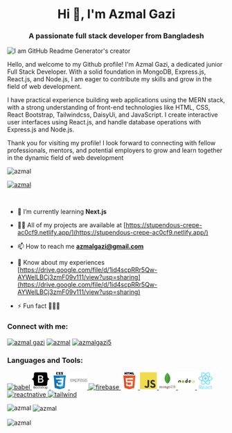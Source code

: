  <h1 align="center">Hi 👋, I'm Azmal Gazi</h1>
<h3 align="center">A passionate full stack developer from Bangladesh</h3>

![I am GitHub Readme Generator's creator]( https://raw.githubusercontent.com/shakilahmedatik/shakilahmedatik/main/banner.jpg)

 Hello, and welcome to my  Github profile! I'm Azmal Gazi, a dedicated junior Full Stack Developer. With a solid foundation in MongoDB, Express.js, React.js, and Node.js, I am eager to contribute my skills and grow in the field of web development.

I have practical experience building web applications using the MERN stack, with a strong understanding of front-end technologies like HTML, CSS, React Bootstrap, Tailwindcss, DaisyUi, and JavaScript. I create interactive user interfaces using React.js, and handle database operations with Express.js and Node.js.

Thank you for visiting my profile! I look forward to connecting with fellow professionals, mentors, and potential employers to grow and learn together in the dynamic field of web development


<p align="left"> <img src="https://komarev.com/ghpvc/?username=azmal&label=Profile%20views&color=0e75b6&style=flat" alt="azmal" /> </p>

<p align="left"> <a href="https://github.com/ryo-ma/github-profile-trophy"><img src="https://github-profile-trophy.vercel.app/?username=azmal" alt="azmal" /></a> </p>

<p align="left"> <a href="https://twitter.com/" target="blank"><img src="https://img.shields.io/twitter/follow/?logo=twitter&style=for-the-badge" alt="" /></a> </p>

- 🌱 I’m currently learning **Next.js**

- 👨‍💻 All of my projects are available at [https://stupendous-crepe-ac0cf9.netlify.app/](https://stupendous-crepe-ac0cf9.netlify.app/)

- 📫 How to reach me **azmalgazi@gmail.com**

- 📄 Know about my experiences [https://drive.google.com/file/d/1id4scpRRr5Qw-AYWelLBCj3zmF09v111/view?usp=sharing](https://drive.google.com/file/d/1id4scpRRr5Qw-AYWelLBCj3zmF09v111/view?usp=sharing)

- ⚡ Fun fact **🤔🤔🤔**

<h3 align="left">Connect with me:</h3>
<p align="left">
<a href="https://linkedin.com/in/azmal gazi" target="blank"><img align="center" src="https://raw.githubusercontent.com/rahuldkjain/github-profile-readme-generator/master/src/images/icons/Social/linked-in-alt.svg" alt="azmal gazi" height="30" width="40" /></a>
<a href="https://fb.com/azmal" target="blank"><img align="center" src="https://raw.githubusercontent.com/rahuldkjain/github-profile-readme-generator/master/src/images/icons/Social/facebook.svg" alt="azmal" height="30" width="40" /></a>
<a href="https://instagram.com/azmalgazi5" target="blank"><img align="center" src="https://raw.githubusercontent.com/rahuldkjain/github-profile-readme-generator/master/src/images/icons/Social/instagram.svg" alt="azmalgazi5" height="30" width="40" /></a>
</p>

<h3 align="left">Languages and Tools:</h3>
<p align="left"> <a href="https://babeljs.io/" target="_blank" rel="noreferrer"> <img src="https://www.vectorlogo.zone/logos/babeljs/babeljs-icon.svg" alt="babel" width="40" height="40"/> </a> <a href="https://getbootstrap.com" target="_blank" rel="noreferrer"> <img src="https://raw.githubusercontent.com/devicons/devicon/master/icons/bootstrap/bootstrap-plain-wordmark.svg" alt="bootstrap" width="40" height="40"/> </a> <a href="https://www.w3schools.com/css/" target="_blank" rel="noreferrer"> <img src="https://raw.githubusercontent.com/devicons/devicon/master/icons/css3/css3-original-wordmark.svg" alt="css3" width="40" height="40"/> </a> <a href="https://expressjs.com" target="_blank" rel="noreferrer"> <img src="https://raw.githubusercontent.com/devicons/devicon/master/icons/express/express-original-wordmark.svg" alt="express" width="40" height="40"/> </a> <a href="https://firebase.google.com/" target="_blank" rel="noreferrer"> <img src="https://www.vectorlogo.zone/logos/firebase/firebase-icon.svg" alt="firebase" width="40" height="40"/> </a> <a href="https://www.w3.org/html/" target="_blank" rel="noreferrer"> <img src="https://raw.githubusercontent.com/devicons/devicon/master/icons/html5/html5-original-wordmark.svg" alt="html5" width="40" height="40"/> </a> <a href="https://developer.mozilla.org/en-US/docs/Web/JavaScript" target="_blank" rel="noreferrer"> <img src="https://raw.githubusercontent.com/devicons/devicon/master/icons/javascript/javascript-original.svg" alt="javascript" width="40" height="40"/> </a> <a href="https://www.mongodb.com/" target="_blank" rel="noreferrer"> <img src="https://raw.githubusercontent.com/devicons/devicon/master/icons/mongodb/mongodb-original-wordmark.svg" alt="mongodb" width="40" height="40"/> </a> <a href="https://nodejs.org" target="_blank" rel="noreferrer"> <img src="https://raw.githubusercontent.com/devicons/devicon/master/icons/nodejs/nodejs-original-wordmark.svg" alt="nodejs" width="40" height="40"/> </a> <a href="https://reactjs.org/" target="_blank" rel="noreferrer"> <img src="https://raw.githubusercontent.com/devicons/devicon/master/icons/react/react-original-wordmark.svg" alt="react" width="40" height="40"/> </a> <a href="https://reactnative.dev/" target="_blank" rel="noreferrer"> <img src="https://reactnative.dev/img/header_logo.svg" alt="reactnative" width="40" height="40"/> </a> <a href="https://tailwindcss.com/" target="_blank" rel="noreferrer"> <img src="https://www.vectorlogo.zone/logos/tailwindcss/tailwindcss-icon.svg" alt="tailwind" width="40" height="40"/> </a> </p>

<p><img align="left" src="https://github-readme-stats.vercel.app/api/top-langs?username=azmal&show_icons=true&locale=en&layout=compact" alt="azmal" /></p>

<p>&nbsp;<img align="center" src="https://github-readme-stats.vercel.app/api?username=azmal&show_icons=true&locale=en" alt="azmal" /></p>

<p><img align="center" src="https://github-readme-streak-stats.herokuapp.com/?user=azmal&" alt="azmal" /></p>
